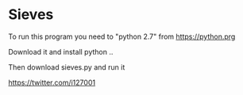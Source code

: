 # Sieves 

To run this program you need to "python 2.7" from https://python.prg


Download it and install python ..

Then download sieves.py and run it 


https://twitter.com/i127001
